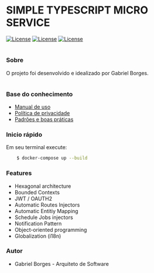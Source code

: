 # SIMPLE TYPESCRIPT MICRO SERVICE #


[![License](https://img.shields.io/badge/License-GPL-3.0-License-green.svg?style=flat)](https://github.com/clips/pattern/blob/master/LICENSE.txt) [![License](https://img.shields.io/badge/Typescript-4.1.2-blue.svg?style=flat)](https://github.com/clips/pattern/blob/master/LICENSE.txt) [![License](https://img.shields.io/badge/TypeORM-0.2.28-orange.svg?style=flat)](https://github.com/clips/pattern/blob/master/LICENSE.txt)

# #


### Sobre ###

O projeto foi desenvolvido e idealizado por Gabriel Borges.

# #


### Base do conhecimento ###

* [Manual de uso](https://github.com/borgesdeveloper/micro-service-typescript/tree/master/docs)
* [Política de privacidade](https://github.com/borgesdeveloper/micro-service-typescript/tree/master/docs)
* [Padrões e boas práticas](https://github.com/borgesdeveloper/micro-service-typescript/tree/master/docs)


### Inicio rápido

Em seu terminal execute:

```sh
    $ docker-compose up --build
```


### Features

* Hexagonal architecture
* Bounded Contexts
* JWT / OAUTH2
* Automatic Routes Injectors
* Automatic Entitiy Mapping
* Schedule Jobs injectors
* Notification Pattern
* Object-oriented programming
* Globalization (i18n)

### Autor ###

* Gabriel Borges - Arquiteto de Software


